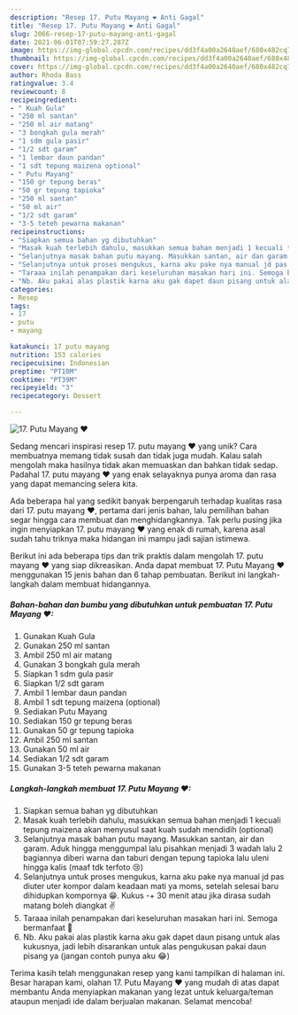```yaml
---
description: "Resep 17. Putu Mayang ❤ Anti Gagal"
title: "Resep 17. Putu Mayang ❤ Anti Gagal"
slug: 2066-resep-17-putu-mayang-anti-gagal
date: 2021-06-01T07:59:27.287Z
image: https://img-global.cpcdn.com/recipes/dd3f4a00a2640aef/680x482cq70/17-putu-mayang-❤-foto-resep-utama.jpg
thumbnail: https://img-global.cpcdn.com/recipes/dd3f4a00a2640aef/680x482cq70/17-putu-mayang-❤-foto-resep-utama.jpg
cover: https://img-global.cpcdn.com/recipes/dd3f4a00a2640aef/680x482cq70/17-putu-mayang-❤-foto-resep-utama.jpg
author: Rhoda Bass
ratingvalue: 3.4
reviewcount: 8
recipeingredient:
- " Kuah Gula"
- "250 ml santan"
- "250 ml air matang"
- "3 bongkah gula merah"
- "1 sdm gula pasir"
- "1/2 sdt garam"
- "1 lembar daun pandan"
- "1 sdt tepung maizena optional"
- " Putu Mayang"
- "150 gr tepung beras"
- "50 gr tepung tapioka"
- "250 ml santan"
- "50 ml air"
- "1/2 sdt garam"
- "3-5 teteh pewarna makanan"
recipeinstructions:
- "Siapkan semua bahan yg dibutuhkan"
- "Masak kuah terlebih dahulu, masukkan semua bahan menjadi 1 kecuali tepung maizena akan menyusul saat kuah sudah mendidih (optional)"
- "Selanjutnya masak bahan putu mayang. Masukkan santan, air dan garam. Aduk hingga menggumpal lalu pisahkan menjadi 3 wadah lalu 2 bagiannya diberi warna dan taburi dengan tepung tapioka lalu uleni hingga kalis (maaf tdk terfoto 😢)"
- "Selanjutnya untuk proses mengukus, karna aku pake nya manual jd pas diuter uter kompor dalam keadaan mati ya moms, setelah selesai baru dihidupkan kompornya 😁. Kukus -+ 30 menit atau jika dirasa sudah matang boleh diangkat ✌"
- "Taraaa inilah penampakan dari keseluruhan masakan hari ini. Semoga bermanfaat 🤗"
- "Nb. Aku pakai alas plastik karna aku gak dapet daun pisang untuk alas kukusnya, jadi lebih disarankan untuk alas pengukusan pakai daun pisang ya (jangan contoh punya aku 😂)"
categories:
- Resep
tags:
- 17
- putu
- mayang

katakunci: 17 putu mayang 
nutrition: 153 calories
recipecuisine: Indonesian
preptime: "PT10M"
cooktime: "PT39M"
recipeyield: "3"
recipecategory: Dessert

---
```



![17. Putu Mayang ❤](https://img-global.cpcdn.com/recipes/dd3f4a00a2640aef/680x482cq70/17-putu-mayang-❤-foto-resep-utama.jpg)

Sedang mencari inspirasi resep 17. putu mayang ❤ yang unik? Cara membuatnya memang tidak susah dan tidak juga mudah. Kalau salah mengolah maka hasilnya tidak akan memuaskan dan bahkan tidak sedap. Padahal 17. putu mayang ❤ yang enak selayaknya punya aroma dan rasa yang dapat memancing selera kita.



Ada beberapa hal yang sedikit banyak berpengaruh terhadap kualitas rasa dari 17. putu mayang ❤, pertama dari jenis bahan, lalu pemilihan bahan segar hingga cara membuat dan menghidangkannya. Tak perlu pusing jika ingin menyiapkan 17. putu mayang ❤ yang enak di rumah, karena asal sudah tahu triknya maka hidangan ini mampu jadi sajian istimewa.


Berikut ini ada beberapa tips dan trik praktis dalam mengolah 17. putu mayang ❤ yang siap dikreasikan. Anda dapat membuat 17. Putu Mayang ❤ menggunakan 15 jenis bahan dan 6 tahap pembuatan. Berikut ini langkah-langkah dalam membuat hidangannya.

<!--inarticleads1-->

##### Bahan-bahan dan bumbu yang dibutuhkan untuk pembuatan 17. Putu Mayang ❤:

1. Gunakan  Kuah Gula
1. Gunakan 250 ml santan
1. Ambil 250 ml air matang
1. Gunakan 3 bongkah gula merah
1. Siapkan 1 sdm gula pasir
1. Siapkan 1/2 sdt garam
1. Ambil 1 lembar daun pandan
1. Ambil 1 sdt tepung maizena (optional)
1. Sediakan  Putu Mayang
1. Sediakan 150 gr tepung beras
1. Gunakan 50 gr tepung tapioka
1. Ambil 250 ml santan
1. Gunakan 50 ml air
1. Sediakan 1/2 sdt garam
1. Gunakan 3-5 teteh pewarna makanan




<!--inarticleads2-->

##### Langkah-langkah membuat 17. Putu Mayang ❤:

1. Siapkan semua bahan yg dibutuhkan
1. Masak kuah terlebih dahulu, masukkan semua bahan menjadi 1 kecuali tepung maizena akan menyusul saat kuah sudah mendidih (optional)
1. Selanjutnya masak bahan putu mayang. Masukkan santan, air dan garam. Aduk hingga menggumpal lalu pisahkan menjadi 3 wadah lalu 2 bagiannya diberi warna dan taburi dengan tepung tapioka lalu uleni hingga kalis (maaf tdk terfoto 😢)
1. Selanjutnya untuk proses mengukus, karna aku pake nya manual jd pas diuter uter kompor dalam keadaan mati ya moms, setelah selesai baru dihidupkan kompornya 😁. Kukus -+ 30 menit atau jika dirasa sudah matang boleh diangkat ✌
1. Taraaa inilah penampakan dari keseluruhan masakan hari ini. Semoga bermanfaat 🤗
1. Nb. Aku pakai alas plastik karna aku gak dapet daun pisang untuk alas kukusnya, jadi lebih disarankan untuk alas pengukusan pakai daun pisang ya (jangan contoh punya aku 😂)




Terima kasih telah menggunakan resep yang kami tampilkan di halaman ini. Besar harapan kami, olahan 17. Putu Mayang ❤ yang mudah di atas dapat membantu Anda menyiapkan makanan yang lezat untuk keluarga/teman ataupun menjadi ide dalam berjualan makanan. Selamat mencoba!
